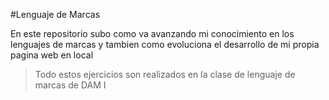 #Lenguaje de Marcas

En este repositorio subo como va avanzando mi conocimiento en los lenguajes de marcas y tambien como evoluciona el desarrollo de mi propia pagina web en local

> Todo estos ejercicios son realizados en la clase de lenguaje de marcas de DAM I
